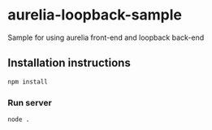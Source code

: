 # aurelia-loopback-sample
Sample for using aurelia front-end and loopback back-end


## Installation instructions

```sh
npm install
```

### Run server
```sh
node .
```
